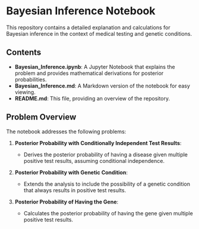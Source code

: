 # Bayesian Inference Notebook

This repository contains a detailed explanation and calculations for Bayesian inference in the context of medical testing and genetic conditions.

## Contents

- **Bayesian_Inference.ipynb**: A Jupyter Notebook that explains the problem and provides mathematical derivations for posterior probabilities.
- **Bayesian_Inference.md**: A Markdown version of the notebook for easy viewing.
- **README.md**: This file, providing an overview of the repository.

## Problem Overview

The notebook addresses the following problems:

1. **Posterior Probability with Conditionally Independent Test Results**:
   - Derives the posterior probability of having a disease given multiple positive test results, assuming conditional independence.

2. **Posterior Probability with Genetic Condition**:
   - Extends the analysis to include the possibility of a genetic condition that always results in positive test results.

3. **Posterior Probability of Having the Gene**:
   - Calculates the posterior probability of having the gene given multiple positive test results.
